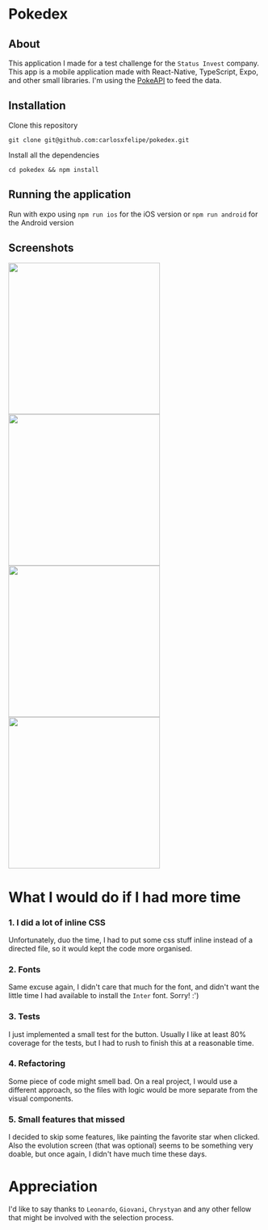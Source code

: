 # Pokedex

## About
This application I made for a test challenge for the `Status Invest` company. This app is a mobile application made with React-Native, TypeScript, Expo, and other small libraries. I'm using the [PokeAPI](https://pokeapi.co/) to feed the data.

## Installation
Clone this repository
```
git clone git@github.com:carlosxfelipe/pokedex.git
```

Install all the dependencies
```
cd pokedex && npm install
```
## Running the application
Run with expo using `npm run ios` for the iOS version or `npm run android` for the Android version

## Screenshots
<img src="https://user-images.githubusercontent.com/85801709/191345450-b0e0c9dc-dc1c-4c7d-bf23-e04a8b02baf8.png" width="300" />
<img src="https://user-images.githubusercontent.com/85801709/191345516-7c17d193-d617-4886-bd66-db29ec07f0ad.png" width="300" />
<img src="https://user-images.githubusercontent.com/85801709/191345565-d099871d-11ad-42c1-a2f6-7c48151b3403.png" width="300" />
<img src="https://user-images.githubusercontent.com/85801709/191345614-58ee3540-a501-41b7-8cc1-79fa1a3ea552.png" width="300" />


# What I would do if I had more time
### 1. I did a lot of inline CSS
Unfortunately, duo the time, I had to put some css stuff inline instead of a directed file, so it would kept the code more organised.

### 2. Fonts
Same excuse again, I didn't care that much for the font, and didn't want the little time I had available to install the `Inter` font. Sorry! :')

### 3. Tests
I just implemented a small test for the button. Usually I like at least 80% coverage for the tests, but I had to rush to finish this at a reasonable time.

### 4. Refactoring
Some piece of code might smell bad. On a real project, I would use a different approach, so the files with logic would be more separate from the visual components.

### 5. Small features that missed
I decided to skip some features, like painting the favorite star when clicked. Also the evolution screen (that was optional) seems to be something very doable, but once again, I didn't have much time these days. 

# Appreciation
I'd like to say thanks to `Leonardo`, `Giovani`, `Chrystyan` and any other fellow that might be involved with the selection process.
